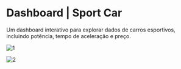 # Dashboard | Sport Car

Um dashboard interativo para explorar dados de carros esportivos, incluindo potência, tempo de aceleração e preço.

![1](https://github.com/user-attachments/assets/95055619-4663-4f79-9011-12230bc17d74)

![2](https://github.com/user-attachments/assets/775bfef5-c297-4194-a644-bf65f0ca2ce0)

